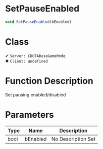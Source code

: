 # SetPauseEnabled
```js	
void SetPauseEnabled(bEnabled)
```
# Class
✔ `Server: CDOTABaseGameMode`  
✖ `Client: undefined`  

# Function Description
Set pausing enabled/disabled
# Parameters
Type|Name|Description
--|--|--
bool|bEnabled|No Description Set
